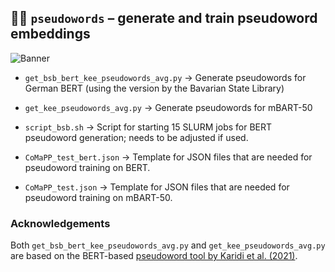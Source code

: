 ## 🕵️‍♀️ `pseudowords` &ndash; generate and train pseudoword embeddings

![Banner](../../misc/training.gif)

* `get_bsb_bert_kee_pseudowords_avg.py` → Generate pseudowords for German BERT (using the version by the Bavarian State Library)
* `get_kee_pseudowords_avg.py` → Generate pseudowords for mBART-50


* `script_bsb.sh` → Script for starting 15 SLURM jobs for BERT pseudoword generation; needs to be adjusted if used.


* `CoMaPP_test_bert.json` → Template for JSON files that are needed for pseudoword training on BERT.
* `CoMaPP_test.json` → Template for JSON files that are needed for pseudoword training on mBART-50.

### Acknowledgements

Both `get_bsb_bert_kee_pseudowords_avg.py` and `get_kee_pseudowords_avg.py` are based on the BERT-based 
[pseudoword tool by Karidi et al. (2021)](https://github.com/tai314159/PWIBM-Putting-Words-in-Bert-s-Mouth). 
